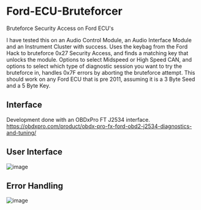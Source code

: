 # Ford-ECU-Bruteforcer
Bruteforce Security Access on Ford ECU's

I have tested this on an Audio Control Module, an Audio Interface Module and an Instrument Cluster with success. Uses the keybag from the Ford Hack to bruteforce 0x27 Security Access, and finds a matching key that unlocks the module. Options to select Midspeed or High Speed CAN, and options to select which type of diagnostic session you want to try the bruteforce in, handles 0x7F errors by aborting the bruteforce attempt. This should work on any Ford ECU that is pre 2011, assuming it is a 3 Byte Seed and a 5 Byte Key.

## Interface
Development done with an OBDxPro FT J2534 interface. https://obdxpro.com/product/obdx-pro-fx-ford-obd2-j2534-diagnostics-and-tuning/

## User Interface
![image](https://github.com/jakka351/Ford-ECU-Bruteforcer/assets/57064943/41386f2e-4357-4f20-a3a7-ac2af29046e3)

## Error Handling
![image](https://github.com/jakka351/Ford-ECU-Bruteforcer/assets/57064943/d9bcd70a-90e3-4523-86af-fa4658074ee0)
